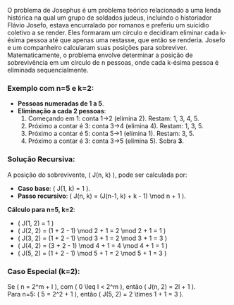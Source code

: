 O problema de Josephus é um problema teórico relacionado a uma lenda histórica na qual um grupo de soldados judeus, incluindo o historiador Flávio Josefo, estava encurralado por romanos e preferiu um suicídio coletivo a se render. Eles formaram um círculo e decidiram eliminar cada k-ésima pessoa até que apenas uma restasse, que então se renderia. Josefo e um companheiro calcularam suas posições para sobreviver. Matematicamente, o problema envolve determinar a posição de sobrevivência em um círculo de n pessoas, onde cada k-ésima pessoa é eliminada sequencialmente.

### Exemplo com n=5 e k=2:
- **Pessoas numeradas de 1 a 5**.
- **Eliminação a cada 2 pessoas**:
  1. Começando em 1: conta 1→2 (elimina 2). Restam: 1, 3, 4, 5.
  2. Próximo a contar é 3: conta 3→4 (elimina 4). Restam: 1, 3, 5.
  3. Próximo a contar é 5: conta 5→1 (elimina 1). Restam: 3, 5.
  4. Próximo a contar é 3: conta 3→5 (elimina 5). Sobra **3**.

### Solução Recursiva:
A posição do sobrevivente, \( J(n, k) \), pode ser calculada por:
- **Caso base**: \( J(1, k) = 1 \).
- **Passo recursivo**: \( J(n, k) = (J(n-1, k) + k - 1) \mod n + 1 \).

**Cálculo para n=5, k=2**:
- \( J(1, 2) = 1 \)
- \( J(2, 2) = (1 + 2 - 1) \mod 2 + 1 = 2 \mod 2 + 1 = 1 \)
- \( J(3, 2) = (1 + 2 - 1) \mod 3 + 1 = 2 \mod 3 + 1 = 3 \)
- \( J(4, 2) = (3 + 2 - 1) \mod 4 + 1 = 4 \mod 4 + 1 = 1 \)
- \( J(5, 2) = (1 + 2 - 1) \mod 5 + 1 = 2 \mod 5 + 1 = 3 \)

### Caso Especial (k=2):
Se \( n = 2^m + l \), com \( 0 \leq l < 2^m \), então \( J(n, 2) = 2l + 1 \).  
Para n=5: \( 5 = 2^2 + 1 \), então \( J(5, 2) = 2 \times 1 + 1 = 3 \).
